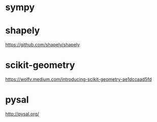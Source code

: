
# sympy

# shapely

https://github.com/shapely/shapely

# scikit-geometry

https://wolfv.medium.com/introducing-scikit-geometry-ae1dccaad5fd


# pysal

http://pysal.org/

